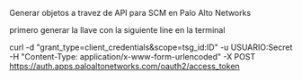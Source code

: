 Generar objetos a travez de API para SCM en Palo Alto Networks 

primero generar la llave con la siguiente line en la terminal 

curl -d "grant_type=client_credentials&scope=tsg_id:ID" -u USUARIO:Secret -H "Content-Type: application/x-www-form-urlencoded" -X POST https://auth.apps.paloaltonetworks.com/oauth2/access_token
